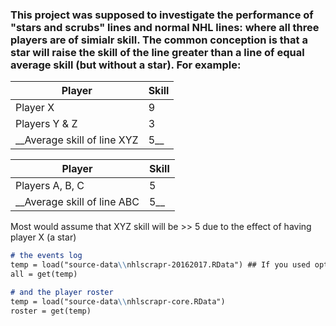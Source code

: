 ### This project was supposed to investigate the performance of "stars and scrubs" lines and normal NHL lines: where all three players are of simialr skill. The common conception is that a star will raise the skill of the line greater than a line of equal average skill (but without a star). For example:
Player | Skill
-------|-------
Player X | 9
Players Y & Z | 3
__Average skill of line XYZ | 5__

Player | Skill
-------|-------
Players A, B, C | 5
__Average skill of line ABC | 5__

Most would assume that XYZ skill will be >> 5 due to the effect of having player X (a star)

```markdown
# the events log
temp = load("source-data\\nhlscrapr-20162017.RData") ## If you used option 1 (1 season)
all = get(temp)

# and the player roster
temp = load("source-data\\nhlscrapr-core.RData")
roster = get(temp)
```
